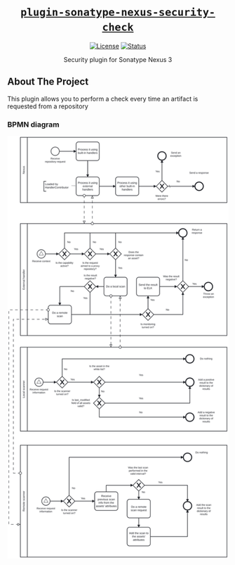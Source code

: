 <div align="center" markdown="1">

# [`plugin-sonatype-nexus-security-check`][url-repo]

[![License][shield-license]][url-license]
[![Status][shield-status-finished]][url-repo]

Security plugin for Sonatype Nexus 3

</div>

## About The Project

This plugin allows you to perform a check every time an artifact is requested from a repository

### BPMN diagram

![BPMN diagram]

<!-- relative links -->

[BPMN diagram]: docs/diagram.svg

<!-- project links -->

[url-repo]: https://github.com/shishifubing/plugin-sonatype-nexus-security-check
[url-license]: https://github.com/shishifubing/plugin-sonatype-nexus-security-check/blob/main/LICENSE

<!-- external links -->

<!-- shield links -->

[shield-status-finished]: https://img.shields.io/badge/status-finished-informational
[shield-license]: https://img.shields.io/github/license/shishifubing/plugin-sonatype-nexus-security-check.svg
